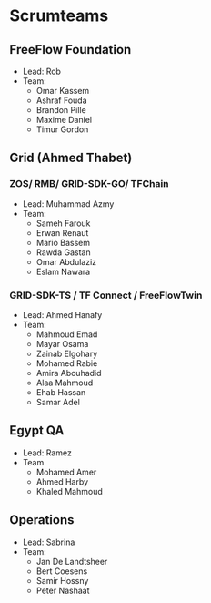 # Scrumteams

## FreeFlow Foundation
  
  - Lead: Rob
  - Team:  
    - Omar Kassem
    - Ashraf Fouda
    - Brandon Pille
    - Maxime Daniel 
    - Timur Gordon

## Grid (Ahmed Thabet)
### ZOS/ RMB/ GRID-SDK-GO/ TFChain

- Lead:  Muhammad Azmy
- Team:
  - Sameh Farouk
  - Erwan Renaut
  - Mario Bassem
  - Rawda Gastan
  - Omar Abdulaziz
  - Eslam Nawara

### GRID-SDK-TS / TF Connect / FreeFlowTwin

- Lead:  Ahmed Hanafy
- Team:
  - Mahmoud Emad
  - Mayar Osama
  - Zainab Elgohary
  - Mohamed Rabie
  - Amira Abouhadid
  - Alaa Mahmoud
  - Ehab Hassan
  - Samar Adel
 
## Egypt QA

- Lead: Ramez
- Team
  - Mohamed Amer
  - Ahmed Harby
  - Khaled Mahmoud      

## Operations

  - Lead: Sabrina
  - Team:
    - Jan De Landtsheer
    - Bert Coesens
    - Samir Hossny
    - Peter Nashaat
